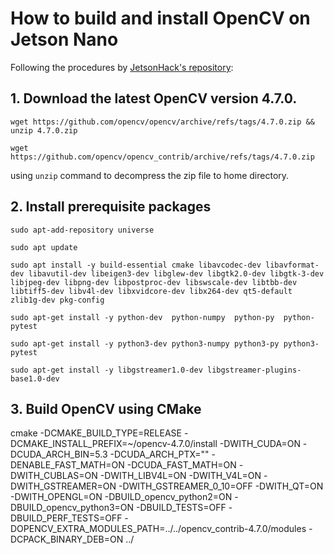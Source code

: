# How to build and install OpenCV on Jetson Nano 

Following the procedures by [JetsonHack's repository](https://github.com/JetsonHacksNano/buildOpenCV):

## 1. Download the latest OpenCV version 4.7.0.

  `wget https://github.com/opencv/opencv/archive/refs/tags/4.7.0.zip && unzip 4.7.0.zip`
  
  `wget https://github.com/opencv/opencv_contrib/archive/refs/tags/4.7.0.zip`
  
using `unzip` command to decompress the zip file to home directory. 
  
## 2. Install prerequisite packages

`sudo apt-add-repository universe`

`sudo apt update`

`sudo apt install -y build-essential cmake libavcodec-dev libavformat-dev libavutil-dev libeigen3-dev libglew-dev libgtk2.0-dev libgtk-3-dev libjpeg-dev libpng-dev libpostproc-dev libswscale-dev libtbb-dev libtiff5-dev libv4l-dev libxvidcore-dev libx264-dev qt5-default zlib1g-dev pkg-config`

`sudo apt-get install -y python-dev  python-numpy  python-py  python-pytest`

`sudo apt-get install -y python3-dev python3-numpy python3-py python3-pytest`

`sudo apt-get install -y libgstreamer1.0-dev libgstreamer-plugins-base1.0-dev `

## 3. Build OpenCV using CMake

cmake -DCMAKE_BUILD_TYPE=RELEASE -DCMAKE_INSTALL_PREFIX=~/opencv-4.7.0/install -DWITH_CUDA=ON -DCUDA_ARCH_BIN=5.3 -DCUDA_ARCH_PTX="" -DENABLE_FAST_MATH=ON -DCUDA_FAST_MATH=ON -DWITH_CUBLAS=ON -DWITH_LIBV4L=ON -DWITH_V4L=ON -DWITH_GSTREAMER=ON -DWITH_GSTREAMER_0_10=OFF -DWITH_QT=ON -DWITH_OPENGL=ON -DBUILD_opencv_python2=ON -DBUILD_opencv_python3=ON -DBUILD_TESTS=OFF -DBUILD_PERF_TESTS=OFF -DOPENCV_EXTRA_MODULES_PATH=../../opencv_contrib-4.7.0/modules -DCPACK_BINARY_DEB=ON ../
